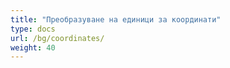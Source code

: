 ```yaml
---
title: "Преобразуване на единици за координати"
type: docs
url: /bg/coordinates/
weight: 40
---
```

